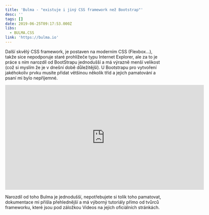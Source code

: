 ```yaml
---
title: 'Bulma - "existuje i jiný CSS framework než Bootstrap"'
desc: ''
tags: []
date: 2019-06-25T09:17:53.000Z
libs:
  - BULMA.CSS
link: 'https://bulma.io'
---
```


Další skvělý CSS framework, je postaven na moderním CSS (Flexbox...), takže sice nepodporuje staré prohlížeče typu Internet Explorer, ale za to je práce s ním narozdíl od BootStrapu jednodušší a má výrazně menší velikost (což si myslím že je v dnešní době důležitější).
U Bootstrapu pro vytvoření jakéhokoliv prvku musíte přidat většinou několik tříd a jejich pamatování a psaní mi bylo nepříjemné.

<iframe id="introIframe" src="https://player.vimeo.com/video/237608586?color=00d1b2" width="640" height="338" frameborder="0" webkitallowfullscreen="" mozallowfullscreen="" allowfullscreen="" data-vimeo-tracked="true" data-ready="true" class="w-full"></iframe>

Narozdíl od toho Bulma je jednodušší, nepotřebujete si tolik toho pamatovat, dokumentace mi přišla přehlednější a má výborný tutoriály přímo od tvůrců frameworku, které jsou pod záložkou Videos na jejich oficiálních stránkách.
